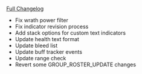 [Full Changelog](https://github.com/enderneko/Cell/compare/r242-release...16402c234159ae4dd8b357e9c30e941dea8d7cea)

- Fix wrath power filter
- Fix indicator revision process
- Add stack options for custom text indicators
- Update health text format
- Update bleed list
- Update buff tracker events
- Update range check
- Revert some GROUP_ROSTER_UPDATE changes